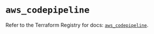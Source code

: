 # `aws_codepipeline`

Refer to the Terraform Registry for docs: [`aws_codepipeline`](https://registry.terraform.io/providers/hashicorp/aws/5.79.0/docs/resources/codepipeline).
